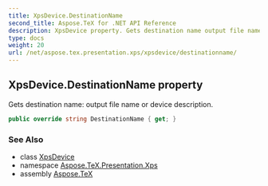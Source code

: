 ```yaml
---
title: XpsDevice.DestinationName
second_title: Aspose.TeX for .NET API Reference
description: XpsDevice property. Gets destination name output file name or device description
type: docs
weight: 20
url: /net/aspose.tex.presentation.xps/xpsdevice/destinationname/
---
```

## XpsDevice.DestinationName property

Gets destination name: output file name or device description.

```csharp
public override string DestinationName { get; }
```

### See Also

* class [XpsDevice](../)
* namespace [Aspose.TeX.Presentation.Xps](../../xpsdevice/)
* assembly [Aspose.TeX](../../../)


